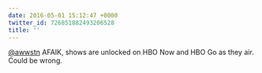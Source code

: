 ```yaml
---
date: 2016-05-01 15:12:47 +0000
twitter_id: 726851882493206528
title: ''
---
```


<!-- Tweet at https://twitter.com/statuses/726851263023865857 is either deleted or protected. -->

[@awwstn](https://twitter.com/awwstn) AFAIK, shows are unlocked on HBO Now and HBO Go as they air. Could be wrong.
